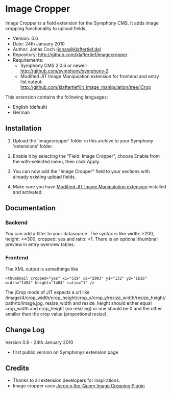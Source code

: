 # Image Cropper

Image Cropper is a field extension for the Symphony CMS. It adds image cropping functionality to upload fields.

* Version: 0.6
* Date: 24th January 2010
* Author: Jonas Coch (jonas@klaftertief.de)
* Repository: <http://github.com/klaftertief/imagecropper>
* Requirements:
	* Symphony CMS 2.0.6 or newer: <http://github.com/symphony/symphony-2>
	* Modified JIT Image Manipulation extension for frontend and entry list output: <http://github.com/klaftertief/jit_image_manipulation/tree/jCrop>

This extension contains the following languages:

* English (default)
* German

## Installation

1. Upload the 'imagecropper' folder in this archive to your Symphony 'extensions' folder.

2. Enable it by selecting the "Field: Image Cropper", choose Enable from the with-selected menu, then click Apply.

3. You can now add the "Image Cropper" field to your sections with already existing upload fields.

4. Make sure you have [Modified JIT Image Manipulation extension](http://github.com/klaftertief/jit_image_manipulation/tree/jCrop) installed and activated.

## Documentation

### Backend

You can add a filter to your datasource. The syntax is like width: >200, height: <=300, cropped: yes and ratio: >1.
There is an optional thumbnail preview in entry overview tables.

### Frontend

The XML output is somethinge like

	<thumbnail cropped="yes" x1="519" x2="2003" y1="132" y2="1616" width="1484" height="1484" ratio="1" />

The jCrop mode of JIT expects a url like /image/4/crop_width/crop_height/crop_x/crop_y/resize_width/resize_height/path/to/image.jpg. resize_width and resize_height should either equal crop_width and crop_height (no resizing) or one should be 0 and the other smaller than the crop value (proportional resize).

## Change Log

Version 0.6 - 24th January 2010

* first public version on Symphonys extension page

## Credits

* Thanks to all extension developers for inspirations.
* Image cropper uses [Jcrop » the jQuery Image Cropping Plugin](http://deepliquid.com/content/Jcrop.html)
